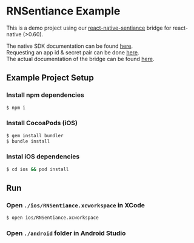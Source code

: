 # RNSentiance Example

This is a demo project using our [react-native-sentiance](https://github.com/sentiance/react-native-sentiance) bridge for react-native (>0.60).

The native SDK documentation can be found [here](https://docs.sentiance.com/sdk/getting-started).\
Requesting an app id & secret pair can be done [here](https://docs.sentiance.com/sdk/getting-started#requesting-an-app-id-and-secret).\
The actual documentation of the bridge can be found [here](https://github.com/sentiance/react-native-sentiance/blob/master/README.md).

## Example Project Setup

### Install npm dependencies
```sh
$ npm i
```

### Install CocoaPods (iOS)
```sh
$ gem install bundler
$ bundle install
```

### Instal iOS dependencies
```sh
$ cd ios && pod install
```

## Run

### Open `./ios/RNSentiance.xcworkspace` in XCode
```sh
$ open ios/RNSentiance.xcworkspace
```
### Open `./android` folder in Android Studio
